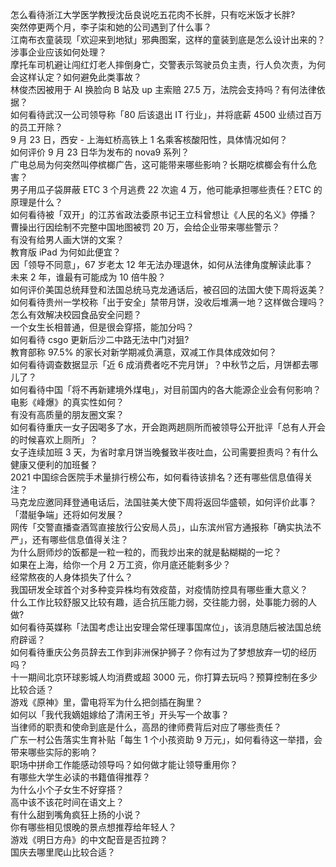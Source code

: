 怎么看待浙江大学医学教授沈岳良说吃五花肉不长胖，只有吃米饭才长胖?  
突然停更两个月，李子柒和她的公司遇到了什么事？  
江南布衣童装现「欢迎来到地狱」邪典图案，这样的童装到底是怎么设计出来的？涉事企业应该如何处理？  
摩托车司机避让闯红灯老人摔倒身亡，交警表示驾驶员负主责，行人负次责，为何会这样认定？如何避免此类事故？  
林俊杰因被用于 AI 换脸向 B 站及 up 主索赔 27.5 万，法院会支持吗？有何法律依据？  
如何看待武汉一公司领导称「80 后该退出 IT 行业」，并将底薪 4500 业绩过百万的员工开除？  
9 月 23 日，西安 - 上海虹桥高铁上 1 名乘客核酸阳性，具体情况如何？  
如何评价 9 月 23 日华为发布的 nova9 系列？  
广电总局为何突然叫停槟榔广告，这可能带来哪些影响？长期吃槟榔会有什么危害？  
男子用瓜子袋屏蔽 ETC 3 个月逃费 22 次逾 4 万，他可能承担哪些责任？ETC 的原理是什么？  
如何看待被「双开」的江苏省政法委原书记王立科曾想让《人民的名义》停播？  
曹操出行因绘制不完整中国地图被罚 20 万，会给企业带来哪些警示？  
有没有给男人画大饼的文案？  
教育版 iPad 为何如此便宜？  
因「领导不同意」，67 岁老太 12 年无法办理退休，如何从法律角度解读此事？  
未来 2 年，谁最有可能成为 10 倍牛股？  
如何评价美国总统拜登和法国总统马克龙通话后，被召回的法国大使下周将返美？  
如何看待贵州一学校称「出于安全」禁带月饼，没收后堆满一地？这样做合理吗？怎么有效解决校园食品安全问题？  
一个女生长相普通，但是很会穿搭，能加分吗？  
如何看待 csgo 更新后沙二中路无法中门对狙?  
教育部称 97.5% 的家长对新学期减负满意，双减工作具体成效如何？  
如何看待调查数据显示「近 6 成消费者吃不完月饼」？中秋节之后，月饼都去哪儿了？  
如何看待中国「将不再新建境外煤电」，对目前国内的各大能源企业会有何影响？  
电影《峰爆》的真实性如何？  
有没有高质量的朋友圈文案？  
如何看待重庆一女子因喝多了水，开会跑两趟厕所而被领导公开批评「总有人开会的时候喜欢上厕所」？  
女子连续加班 3 天，为省时拿月饼当晚餐致半夜吐血，公司需要担责吗？有什么健康又便利的加班餐？  
2021 中国综合医院手术量排行榜公布，如何看待该排名？还有哪些信息值得关注？  
马克龙应邀同拜登通电话后，法国驻美大使下周将返回华盛顿，如何评价此事？「潜艇争端」还将如何发展？  
网传「交警直播查酒驾直接放行公安局人员」，山东滨州官方通报称「确实执法不严」，还有哪些信息值得关注？  
为什么厨师炒的饭都是一粒一粒的，而我炒出来的就是黏糊糊的一坨？  
如果在上海，给你一个月 2 万工资，你月底还能剩多少？  
经常熬夜的人身体损失了什么？  
我国研发全球首个对多种变异株均有效疫苗，对疫情防控具有哪些重大意义？  
什么工作比较舒服又比较有趣，适合抗压能力弱，交往能力弱，处事能力弱的人做?  
如何看待英媒称「法国考虑让出安理会常任理事国席位」，该消息随后被法国总统府辟谣？  
如何看待重庆公务员辞去工作到非洲保护狮子？你有过为了梦想放弃一切的经历吗？  
十一期间北京环球影城人均消费或超 3000 元，你打算去玩吗？预算控制在多少比较合适？  
游戏《原神》里，雷电将军为什么把剑插在胸里？  
如何以「我代我嫡姐嫁给了清闲王爷」开头写一个故事？  
当律师的职责和使命到底是什么，高昂的律师费背后对应了哪些责任？  
广东一村公告落实生育补贴「每生 1 个小孩资助 9 万元」，如何看待这一举措，会带来哪些实际的影响？  
职场中拼命工作能感动领导吗？如何做才能让领导重用你？  
有哪些大学生必读的书籍值得推荐？  
为什么小个子女生不好穿搭？  
高中该不该花时间在语文上？  
有什么甜到嘴角疯狂上扬的小说？  
你有哪些相见恨晚的景点想推荐给年轻人？  
游戏《明日方舟》的中文配音是否拉跨？  
国庆去哪里爬山比较合适？  
